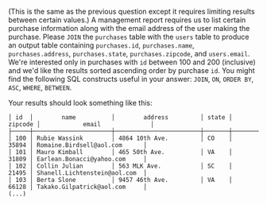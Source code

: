 (This is the same as the previous question except it requires limiting results
between certain values.)
A management report requires us to list certain purchase information
along with the email address of the user making the purchase. Please
`JOIN` the `purchases` table with the `users` table to produce an 
output table containing
`purchases.id`,
`purchases.name`,
`purchases.address`,
`purchases.state`,
`purchases.zipcode`, and
`users.email`.
We're interested only in purchases with `id` between 100 and 200 (inclusive)
and we'd like the results sorted
ascending order by purchase `id`.
You might find the following SQL constructs useful in your answer: `JOIN`, `ON`, `ORDER BY`, `ASC`, `WHERE`, `BETWEEN`.

Your results should look something like this:
```
│ id  │        name          │        address         │ state │ zipcode │            email              │
├─────┼──────────────────────┼────────────────────────┼───────┼─────────┼───────────────────────────────┤
│ 100 │ Rubie Wassink        │ 4864 10th Ave.         │ CO    │   35894 │ Romaine.Birdsell@aol.com      │
│ 101 │ Mauro Kimball        │ 465 50th Ave.          │ VA    │   31809 │ Earlean.Bonacci@yahoo.com     │
│ 102 │ Collin Julian        │ 563 MLK Ave.           │ SC    │   21495 │ Shanell.Lichtenstein@aol.com  │
│ 103 │ Berta Slone          │ 9457 46th Ave.         │ VA    │   66128 │ Takako.Gilpatrick@aol.com     │
(...)
```
